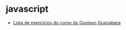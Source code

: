 # javascript

* [Lista de exercícios do curso do Gustavo Guanabara](https://github.com/gustavoguanabara/javascript/tree/master/exercicios)
